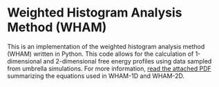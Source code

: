 # Weighted Histogram Analysis Method (WHAM)

This is an implementation of the weighted histogram analysis method (WHAM) written in Python. This code allows for the calculation of 1-dimensional and 2-dimensional free energy profiles using data sampled from umbrella simulations. For more information, [read the attached PDF](WHAM_Equations__1D_and_2D.pdf) summarizing the equations used in WHAM-1D and WHAM-2D.
